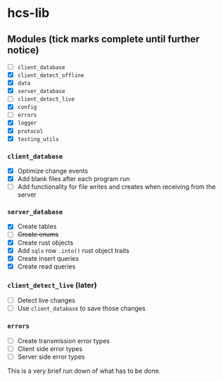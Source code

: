 # hcs-lib

## Modules (tick marks complete until further notice)
- [ ] `client_database`
- [x] `client_detect_offline`
- [x] `data`
- [x] `server_database`
- [ ] `client_detect_live`
- [x] `config`
- [ ] `errors`
- [x] `logger`
- [x] `protocol`
- [x] `testing_utils`

### `client_database`
- [x] Optimize change events
- [x] Add blank files after each program run
- [ ] Add functionality for file writes and creates when receiving from the server

### `server_database`
- [x] Create tables
- [ ] ~~Create enums~~
- [x] Create rust objects
- [x] Add `sqlx` row `.into()` rust object traits
- [x] Create insert queries
- [x] Create read queries 

### `client_detect_live` (later)
- [ ] Detect live changes
- [ ] Use `client_database` to save those changes

### `errors`
- [ ] Create transmission error types
- [ ] Client side error types
- [ ] Server side error types

This is a very brief run down of what has to be done.